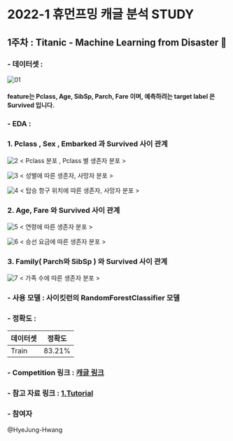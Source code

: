 # 2022-1 휴먼프밍 캐글 분석 STUDY

## 1주차 : Titanic - Machine Learning from Disaster 🚢

### - 데이터셋 :
![01](https://user-images.githubusercontent.com/79091824/158053990-25d8d7dc-6e75-4625-b6ca-e8ad0482674d.PNG)
#### feature는 Pclass, Age, SibSp, Parch, Fare 이며, 예측하려는 target label 은 Survived 입니다.

### - EDA :
### 1. Pclass , Sex , Embarked 과 Survived 사이 관계
![2](https://user-images.githubusercontent.com/79091824/158059638-0e33d19a-df49-495b-a779-0c8b901b498a.png)
< Pclass 분포 , Pclass 별 생존자 분포 >
 
![3](https://user-images.githubusercontent.com/79091824/158059679-f0935070-8757-4f34-b59d-7a023d7f8f00.png)
< 성별에 따른 생존자, 사망자 분포 >
 
![4](https://user-images.githubusercontent.com/79091824/158059723-702b4a3f-621f-44be-943e-b7bc2d6b7449.png)
< 탑승 항구 위치에 따른 생존자, 사망자 분포 >
 

### 2. Age, Fare 와 Survived 사이 관계
![5](https://user-images.githubusercontent.com/79091824/158059787-4a6274fe-c50f-4b24-91b3-063982a2f16c.png)
< 연령에 따른 생존자 분포 >
 
![6](https://user-images.githubusercontent.com/79091824/158059812-9fc71b2c-b916-4a05-b6d9-ce74f436a39a.png)
< 승선 요금에 따른 생존자 분포 >
 
### 3. Family( Parch와 SibSp ) 와 Survived 사이 관계
![7](https://user-images.githubusercontent.com/79091824/158059865-ad39300f-3c75-42cd-a730-61ddcc9e7680.png)
< 가족 수에 따른 생존자 분포 >
 
### - 사용 모델 : 사이킷런의 RandomForestClassifier 모델 

### - 정확도 :
|데이터셋|정확도|
|------|---|
| Train |  83.21% |

      
### - Competition 링크 : [ 캐글 링크 ](https://www.kaggle.com/c/titanic)
      
### - 참고 자료 링크 : [ 1.Tutorial ](https://kaggle-kr.tistory.com/18?category=868316)
      
      
### - 참여자
@HyeJung-Hwang

